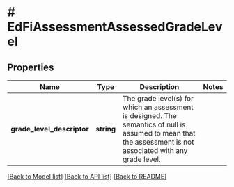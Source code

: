 # # EdFiAssessmentAssessedGradeLevel

## Properties

Name | Type | Description | Notes
------------ | ------------- | ------------- | -------------
**grade_level_descriptor** | **string** | The grade level(s) for which an assessment is designed. The semantics of null is assumed to mean that the assessment is not associated with any grade level. |

[[Back to Model list]](../../README.md#models) [[Back to API list]](../../README.md#endpoints) [[Back to README]](../../README.md)
